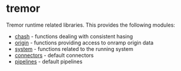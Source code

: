 
# tremor

 Tremor runtime related libraries. This provides the following modules:

 * [chash](chash.md) - functions dealing with consistent hasing
 * [origin](origin.md) - functions providing access to onramp origin data
 * [system](system.md) - functions related to the running system
 * [connectors](connectors.md) - default connectors
 * [pipelines](pipelines.md) - default pipelines
